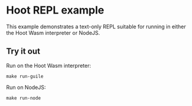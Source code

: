# Hoot REPL example

This example demonstrates a text-only REPL suitable for running in
either the Hoot Wasm interpreter or NodeJS.

## Try it out

Run on the Hoot Wasm interpreter:

```
make run-guile
```

Run on NodeJS:

```
make run-node
```
